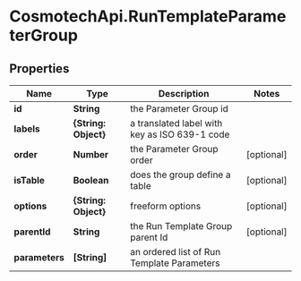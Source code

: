 # CosmotechApi.RunTemplateParameterGroup

## Properties

Name | Type | Description | Notes
------------ | ------------- | ------------- | -------------
**id** | **String** | the Parameter Group id | 
**labels** | **{String: Object}** | a translated label with key as ISO 639-1 code | 
**order** | **Number** | the Parameter Group order | [optional] 
**isTable** | **Boolean** | does the group define a table | [optional] 
**options** | **{String: Object}** | freeform options | [optional] 
**parentId** | **String** | the Run Template Group parent Id | [optional] 
**parameters** | **[String]** | an ordered list of Run Template Parameters | 


